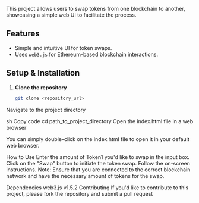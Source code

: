 

This project allows users to swap tokens from one blockchain to another, showcasing a simple web UI to facilitate the process.

## Features


- Simple and intuitive UI for token swaps.
- Uses `web3.js` for Ethereum-based blockchain interactions.

## Setup & Installation

1. **Clone the repository**

   ```sh
   git clone <repository_url>
Navigate to the project directory

sh
Copy code
cd path_to_project_directory
Open the index.html file in a web browser

You can simply double-click on the index.html file to open it in your default web browser.

How to Use
Enter the amount of Token1 you'd like to swap in the input box.
Click on the "Swap" button to initiate the token swap.
Follow the on-screen instructions.
Note: Ensure that you are connected to the correct blockchain network and have the necessary amount of tokens for the swap.

Dependencies
web3.js v1.5.2
Contributing
If you'd like to contribute to this project, please fork the repository and submit a pull request
